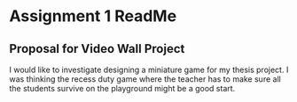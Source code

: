 # Assignment 1 ReadMe

## Proposal for Video Wall Project

I would like to investigate designing a miniature game for my thesis project.  I was thinking the recess duty game where the teacher has to make sure all the students survive on the playground might be a good start.
